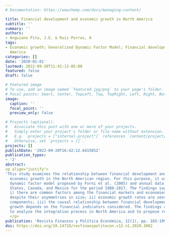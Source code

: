 ```yaml
---
# Documentation: https://wowchemy.com/docs/managing-content/

title: Financial development and economic growth in North America
subtitle: ''
summary: ''
authors:
- Anguiano Pita, J.E. & Ruiz Porras, A
tags:
- Economic growth; Generalized Dynamic Factor Model; Financial development; North
  America
categories: []
date: '2020-01-01'
lastmod: 2022-09-20T11:42:13-05:00
featured: false
draft: false

# Featured image
# To use, add an image named `featured.jpg/png` to your page's folder.
# Focal points: Smart, Center, TopLeft, Top, TopRight, Left, Right, BottomLeft, Bottom, BottomRight.
image:
  caption: ''
  focal_point: ''
  preview_only: false

# Projects (optional).
#   Associate this post with one or more of your projects.
#   Simply enter your project's folder or file name without extension.
#   E.g. `projects = ["internal-project"]` references `content/project/deep-learning/index.md`.
#   Otherwise, set `projects = []`.
projects: []
publishDate: '2022-09-20T16:42:12.641585Z'
publication_types:
- '2'
abstract: 
<p align="justify">
'This study examines the relationship between financial development and
  economic growth in the North American region. For this purpose, it uses the generalized
  dynamic factor model proposed by Forni et al. (2005) and annual data from the United
  States, Canada, and Mexico for the period 1980-2017. The findings suggest that:
  i) there are common factors among the financial markets and economies of the region
  despite their asymmetries in size; ii) economic growth rates are sensitive to common
  components; iii) the causal relationship between financial development and economic
  growth depends on the financial indicators considered. The findings can be useful
  to analyze the integration process in North America and to propose regional policies.'
  </p>
publication: 'Revista Finanzas y Política Económica, 12(1), pp. 165-199'
doi: https://doi.org/10.14718/revfinanzpolitecon.v12.n1.2020.3082
---
```

